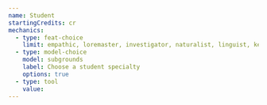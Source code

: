 ```yaml
---
name: Student
startingCredits: cr
mechanics:
  - type: feat-choice
    limit: empathic, loremaster, investigator, naturalist, linguist, keen mind, observant, healer
  - type: model-choice
    model: subgrounds
    label: Choose a student specialty
    options: true
  - type: tool
    value: 
---
```

